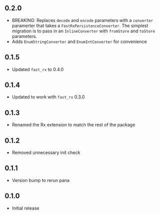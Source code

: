 ## 0.2.0
- BREAKING: Replaces `decode` and `encode` parameters with a `converter` paramerter that takes a `FastRxPersistenceConverter`. The simplest migration is to pass in an `InlineConverter` with `fromStore` and `toStore` parameters.
- Adds `EnumStringConverter` and `EnumIntConverter` for convenience

## 0.1.5
- Updated `fast_rx` to 0.4.0

## 0.1.4
- Updated to work with `fast_rx` 0.3.0

## 0.1.3
- Renamed the Rx extension to match the rest of the package

## 0.1.2
- Removed unnecessary init check

## 0.1.1
- Version bump to rerun pana

## 0.1.0
- Initial release
